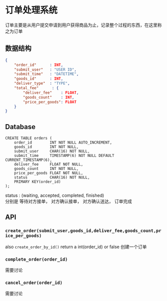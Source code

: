 # 订单处理系统

订单主要是从用户提交申请到用户获得商品为止，记录整个过程的东西，在这里称之为订单

## 数据结构
```json
{
    "order_id"      : INT,
    "submit_user"   : "USER ID",
    "submit_time"   : "DATETIME",
    "goods_id"      : INT,
    "deliver_type"  : "TYPE",
    "total_fee"      : {
        "deliver_fee"    : FLOAT,
        "goods_count"    : INT,
        "price_per_goods": FLOAT
    }
}
```

## Database
```mysql
CREATE TABLE orders (
    order_id        INT NOT NULL AUTO_INCREMENT,
    goods_id        INT NOT NULL,
    submit_user     CHAR(16) NOT NULL,
    submit_time     TIMESTAMP(6) NOT NULL DEFAULT CURRENT_TIMESTAMP(6),
    deliver_fee     FLOAT NOT NULL,
    goods_count     INT NOT NULL,
    price_per_goods FLOAT NOT NULL,
    status          CHAR(16) NOT NULL,
    PRIMARY KEY(order_id)
);
```

status : (waiting, accepted, completed, finished)      
分别是 等待对方接单， 对方确认接单， 对方确认送达， 订单完成

## API      

### ```create_order(submit_user,goods_id,deliver_fee,goods_count,price_per_goods)```
also ```create_order_by_id()```
return a int(order_id) or false
创建一个订单

### ```complete_order(order_id)```
需要讨论

### ```cancel_order(order_id)```
需要讨论
